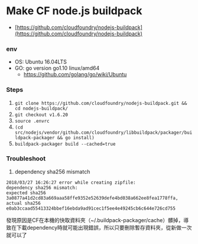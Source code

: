 # Make CF node.js buildpack

* [https://github.com/cloudfoundry/nodejs-buildpack](https://github.com/cloudfoundry/nodejs-buildpack)

### env
* OS: Ubuntu 16.04LTS
* GO: go version go1.10 linux/amd64
    * https://github.com/golang/go/wiki/Ubuntu

### Steps

1. `git clone https://github.com/cloudfoundry/nodejs-buildpack.git && cd nodejs-buildpack/`
2. `git checkout v1.6.20`
3. `source .envrc`
4. `(cd src/nodejs/vendor/github.com/cloudfoundry/libbuildpack/packager/buildpack-packager && go install)`
5. `buildpack-packager build --cached=true`

### Troubleshoot
1. dependency sha256 mismatch
```
2018/03/27 16:26:27 error while creating zipfile: 
dependency sha256 mismatch: 
expected sha256 3a0877a41d2cd83a669aaa58ffe9352e52639defe4bd038a662ee8fea1778ffa, 
actual sha256 e0ab3ccaad55413324bbef16ebda9ad91cec1f5ee4e49245cb6c644e726cd755
```
發現原因是CF在本機的快取資料夾（~/.buildpack-packager/cache）髒掉，導致在下載dependency時就可能出現錯誤，所以只要刪除暫存資料夾，從新做一次就可以了



